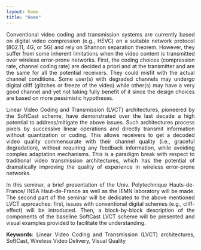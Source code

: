 ```yaml
---
layout: home
title: "Home"
---
```

<div style="text-align: justify">  
Conventional video coding and transmission systems are currently based on digital video compression (e.g., HEVC) on a suitable network protocol (802.11, 4G, or 5G) and rely on Shannon separation theorem. However, they suffer from some inherent limitations when the video content is transmitted over wireless error-prone networks. First, the coding choices (compression rate, channel coding rate) are decided a priori and at the transmitter and are the same for all the potential receivers. They could misfit with the actual channel conditions. Some user(s) with degraded channels may undergo digital cliff (glitches or freeze of the video) while other(s) may have a very good channel and yet not taking fully benefit of it since the design choices are based on more pessimistic hypotheses.<br>

Linear Video Coding and Transmission (LVCT) architectures, pioneered by the SoftCast scheme, have demonstrated over the last decade a high potential to address/mitigate the above issues. Such architectures process pixels by successive linear operations and directly transmit information without quantization or coding. This allows receivers to get a decoded video quality commensurate with their channel quality (i.e., graceful degradation), without requiring any feedback information, while avoiding complex adaptation mechanisms. This is a paradigm break with respect to traditional video transmission architectures, which has the potential of dramatically improving the quality of experience in wireless error-prone networks.<br>

In this seminar, a brief presentation of the Univ. Polytechnique Hauts-de-France/ INSA Haut-de-France as well as the IEMN laboratory will be made. The second part of the seminar will be dedicated to the above mentioned LVCT approaches: first, issues with conventional digital schemes (e.g., cliff-effect) will be introduced. Then, a block-by-block description of the components of the baseline SoftCast LVCT scheme will be presented and visual examples provided to facilitate the understanding.<br> 

<strong>Keywords</strong>: Linear Video Coding and Transmission (LVCT) architectures, SoftCast, Wireless Video Delivery, Visual Quality

</div>
